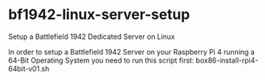 # bf1942-linux-server-setup
Setup a Battlefield 1942 Dedicated Server on Linux

In order to setup a Battlefield 1942 Server on your Raspberry Pi 4 running a 64-Bit Operating System you need to run this script first:
box86-install-rpi4-64bit-v01.sh
